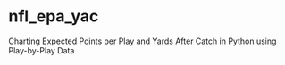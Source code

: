 # nfl_epa_yac
Charting Expected Points per Play and Yards After Catch in Python using Play-by-Play Data
